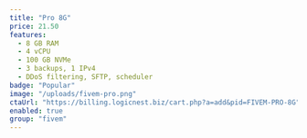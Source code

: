 ```yaml
---
title: "Pro 8G"
price: 21.50
features:
  - 8 GB RAM
  - 4 vCPU
  - 100 GB NVMe
  - 3 backups, 1 IPv4
  - DDoS filtering, SFTP, scheduler
badge: "Popular"
image: "/uploads/fivem-pro.png"
ctaUrl: "https://billing.logicnest.biz/cart.php?a=add&pid=FIVEM-PRO-8G"
enabled: true
group: "fivem"
---
```


